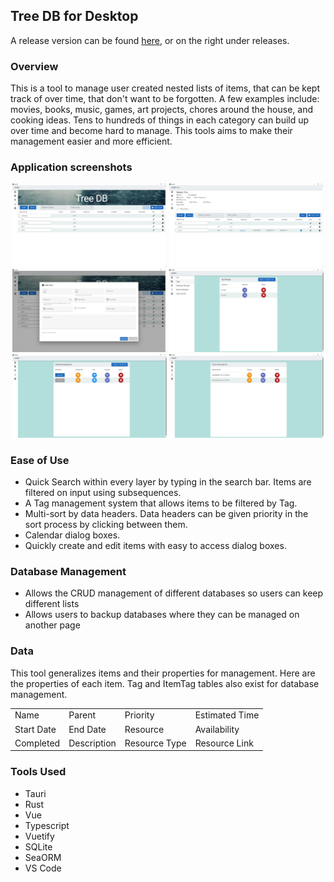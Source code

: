 ## Tree DB for Desktop
A release version can be found [here](https://github.com/kcharris/PersonalDatabaseDesktop/releases/tag/1.0.0), or on the right under releases.  

### Overview
This is a tool to manage user created nested lists of items, that can be kept track of over time, that don't want to be forgotten. A few examples include: movies, books, music, games, art projects, chores around the house, and cooking ideas. Tens to hundreds of things in each category can build up over time and become hard to manage. This tools aims to make their management easier and more efficient.  

### Application screenshots
<p float="left" align="center">
  <img src="AppImages/MainPageView.jpg" name="MainPage" width="49%">
  <img src="AppImages/FunView.jpg" name="FunPage" width="49%">
  <img src="AppImages/EditView.jpg" name="EditPage" width="49%">
  <img src="AppImages/TagPageView.jpg" name="TagPage" width="49%">
  <img src="AppImages/DBPageView.jpg" name="DBPage" width="49%">
  <img src="AppImages/BackupPageView.jpg" name="BackupPage" width="49%">
</p>

### Ease of Use
* Quick Search within every layer by typing in the search bar. Items are filtered on input using subsequences.
* A Tag management system that allows items to be filtered by Tag.
* Multi-sort by data headers. Data headers can be given priority in the sort process by clicking between them.
* Calendar dialog boxes.
* Quickly create and edit items with easy to access dialog boxes.

### Database Management
* Allows the CRUD management of different databases so users can keep different lists
* Allows users to backup databases where they can be managed on another page

### Data
This tool generalizes items and their properties for management. Here are the properties of each item. Tag and ItemTag tables also exist for database management.

| | | | |
| --- | --- | --- | --- |
| Name | Parent | Priority | Estimated Time |
| Start Date | End Date | Resource | Availability |
| Completed | Description | Resource Type | Resource Link |

### Tools Used
* Tauri
* Rust
* Vue
* Typescript
* Vuetify
* SQLite
* SeaORM
* VS Code
